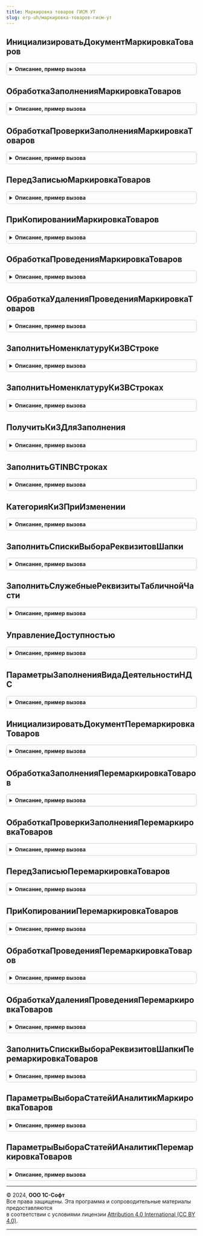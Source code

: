 ```yaml
---
title: Маркировка товаров ГИСМ УТ
slug: erp-uh/маркировка-товаров-гисм-ут
---
```



## ИнициализироватьДокументМаркировкаТоваров
<details style="margin: 1em 0; padding: 0.5em; border: 1px solid #ccc; border-radius: 6px;">

<summary style="font-weight: bold; cursor: pointer;">Описание, пример вызова</summary>

```bsl

// Инициализировать документ
//
// Параметры:
//  ДокументОбъект	 - ДокументОбъект.* - обрабатываемый документ.
//  ДанныеЗаполнения - Структура - данные заполнения.
//
Процедура ИнициализироватьДокументМаркировкаТоваров(ДокументОбъект, ДанныеЗаполнения = Неопределено) Экспорт
```

Пример вызова
```bsl
МаркировкаТоваровГИСМУТ.ИнициализироватьДокументМаркировкаТоваров(ДокументОбъект, ДанныеЗаполнения);
```
</details>

## ОбработкаЗаполненияМаркировкаТоваров
<details style="margin: 1em 0; padding: 0.5em; border: 1px solid #ccc; border-radius: 6px;">

<summary style="font-weight: bold; cursor: pointer;">Описание, пример вызова</summary>

```bsl

// Обработка заполнения маркировка товаров
//
// Параметры:
//  ДанныеЗаполнения	 - Структура - данные заполнения.
//  СтандартнаяОбработка - Булево - стандартная обработка.
//  ДокументОбъект	 - ДокументОбъект.* - обрабатываемый документ.
//
Процедура ОбработкаЗаполненияМаркировкаТоваров(ДанныеЗаполнения, СтандартнаяОбработка, ДокументОбъект) Экспорт
```

Пример вызова
```bsl
МаркировкаТоваровГИСМУТ.ОбработкаЗаполненияМаркировкаТоваров(ДанныеЗаполнения, СтандартнаяОбработка, ДокументОбъект) 
```
</details>

## ОбработкаПроверкиЗаполненияМаркировкаТоваров
<details style="margin: 1em 0; padding: 0.5em; border: 1px solid #ccc; border-radius: 6px;">

<summary style="font-weight: bold; cursor: pointer;">Описание, пример вызова</summary>

```bsl

// Обработка проверки заполнения маркировка товаров
//
// Параметры:
//  Отказ							 - Булево - Отказ.
//  ПроверяемыеРеквизиты			 - Массив - массив проверяемых реквизитов.
//  МассивНепроверяемыхРеквизитов	 - Массив - массив непроверяемых реквизитов.
//  ДокументОбъект	 				 - ДокументОбъект.* - обрабатываемый документ.
//
Процедура ОбработкаПроверкиЗаполненияМаркировкаТоваров(Отказ, ПроверяемыеРеквизиты, МассивНепроверяемыхРеквизитов, ДокументОбъект) Экспорт
```

Пример вызова
```bsl
МаркировкаТоваровГИСМУТ.ОбработкаПроверкиЗаполненияМаркировкаТоваров(Отказ, ПроверяемыеРеквизиты, МассивНепроверяемыхРеквизитов, ДокументОбъект) 
```
</details>

## ПередЗаписьюМаркировкаТоваров
<details style="margin: 1em 0; padding: 0.5em; border: 1px solid #ccc; border-radius: 6px;">

<summary style="font-weight: bold; cursor: pointer;">Описание, пример вызова</summary>

```bsl

// Перед записью маркировка товаров
//
// Параметры:
//  Отказ							 - Булево - Отказ.
//  РежимЗаписи						 - РежимЗаписи - Режим записи документа.
//  РежимПроведения	 				 - РежимПроведения - Режим проведения документа.
//  ДокументОбъект	 				 - ДокументОбъект.* - обрабатываемый документ.
//
Процедура ПередЗаписьюМаркировкаТоваров(Отказ, РежимЗаписи, РежимПроведения, ДокументОбъект) Экспорт
```

Пример вызова
```bsl
МаркировкаТоваровГИСМУТ.ПередЗаписьюМаркировкаТоваров(Отказ, РежимЗаписи, РежимПроведения, ДокументОбъект) 
```
</details>

## ПриКопированииМаркировкаТоваров
<details style="margin: 1em 0; padding: 0.5em; border: 1px solid #ccc; border-radius: 6px;">

<summary style="font-weight: bold; cursor: pointer;">Описание, пример вызова</summary>

```bsl

// При копировании документа маркировка товаров.
//
// Параметры:
//  ОбъектКопирования - см. описание параметра в синтаксис-помощнике к обработчику "ПриКопировании".
//  ДокументОбъект    - ДокументОбъект.МаркировкаТоваров - обрабатываемый документ.
//
Процедура ПриКопированииМаркировкаТоваров(ОбъектКопирования, ДокументОбъект) Экспорт
```

Пример вызова
```bsl
МаркировкаТоваровГИСМУТ.ПриКопированииМаркировкаТоваров(ОбъектКопирования, ДокументОбъект) 
```
</details>

## ОбработкаПроведенияМаркировкаТоваров
<details style="margin: 1em 0; padding: 0.5em; border: 1px solid #ccc; border-radius: 6px;">

<summary style="font-weight: bold; cursor: pointer;">Описание, пример вызова</summary>

```bsl

// Процедура - Обработка проведения маркировка товаров
//
// Параметры:
//  Отказ			 - Булево - Отказ.
//  РежимПроведения	 				 - РежимПроведения - Режим проведения документа.
//  ДокументОбъект	 				 - ДокументОбъект.* - обрабатываемый документ.
//
Процедура ОбработкаПроведенияМаркировкаТоваров(Отказ, РежимПроведения, ДокументОбъект) Экспорт
```

Пример вызова
```bsl
МаркировкаТоваровГИСМУТ.ОбработкаПроведенияМаркировкаТоваров(Отказ, РежимПроведения, ДокументОбъект) 
```
</details>

## ОбработкаУдаленияПроведенияМаркировкаТоваров
<details style="margin: 1em 0; padding: 0.5em; border: 1px solid #ccc; border-radius: 6px;">

<summary style="font-weight: bold; cursor: pointer;">Описание, пример вызова</summary>

```bsl

// Обработка удаления проведения маркировка товаров
//
// Параметры:
//  Отказ			 - Булево - Отказ.
//  ДокументОбъект	 - ДокументОбъект.* - обрабатываемый документ.
//
Процедура ОбработкаУдаленияПроведенияМаркировкаТоваров(Отказ, ДокументОбъект) Экспорт
```

Пример вызова
```bsl
МаркировкаТоваровГИСМУТ.ОбработкаУдаленияПроведенияМаркировкаТоваров(Отказ, ДокументОбъект) 
```
</details>

## ЗаполнитьНоменклатуруКиЗВСтроке
<details style="margin: 1em 0; padding: 0.5em; border: 1px solid #ccc; border-radius: 6px;">

<summary style="font-weight: bold; cursor: pointer;">Описание, пример вызова</summary>

```bsl

// Заполняет номенклатуру КиЗ в строке документа
//
// Параметры:
//  ТекущаяСтрока				 - ТекущаяСтрока - текущая строка таблицы Товары/
//  СписокНоменклатураКиЗ		 - СписокЗначений - список номенклатуры КиЗ, подходящих под выбранную категорию КиЗ в документе.
//  КиЗГИСМСИндивидуализацией	 - Булево - Признак получения КиЗ по GTIN или без GTIN.
//
Процедура ЗаполнитьНоменклатуруКиЗВСтроке(ТекущаяСтрока, СписокНоменклатураКиЗ, КиЗГИСМСИндивидуализацией) Экспорт
```

Пример вызова
```bsl
МаркировкаТоваровГИСМУТ.ЗаполнитьНоменклатуруКиЗВСтроке(ТекущаяСтрока, СписокНоменклатураКиЗ, КиЗГИСМСИндивидуализацией) 
```
</details>

## ЗаполнитьНоменклатуруКиЗВСтроках
<details style="margin: 1em 0; padding: 0.5em; border: 1px solid #ccc; border-radius: 6px;">

<summary style="font-weight: bold; cursor: pointer;">Описание, пример вызова</summary>

```bsl

// Заполняет номенклатуру КиЗ в строках документа
//
// Параметры:
//  Объект				 		 - ДокументОбъект.* - текущая строка таблицы Товары.
//  СписокНоменклатураКиЗ		 - СписокЗначений - список номенклатуры КиЗ, подходящих под выбранную категорию КиЗ в документе.
//  ЗаполнятьСерии				 - Булево - Признак заполнения серий в ТЧ Серии.
//
Процедура ЗаполнитьНоменклатуруКиЗВСтроках(ДокументОбъект, СписокНоменклатураКиЗ, ЗаполнятьСерии = Истина) Экспорт
```

Пример вызова
```bsl
МаркировкаТоваровГИСМУТ.ЗаполнитьНоменклатуруКиЗВСтроках(ДокументОбъект, СписокНоменклатураКиЗ, ЗаполнятьСерии);
```
</details>

## ПолучитьКиЗДляЗаполнения
<details style="margin: 1em 0; padding: 0.5em; border: 1px solid #ccc; border-radius: 6px;">

<summary style="font-weight: bold; cursor: pointer;">Описание, пример вызова</summary>

```bsl

// Заполняет список КиЗ, подходящих для заполнения документ по выбранным категориям КиЗ.
//
// Параметры:
//  Объект				 		 - ДокументОбъект.* - текущая строка таблицы Товары.
//  СписокНоменклатураКиЗ		 - СписокЗначений - список номенклатуры КиЗ, подходящих под выбранную категорию КиЗ в документе.
//
Процедура ПолучитьКиЗДляЗаполнения(ДокументОбъект, СписокНоменклатураКиЗ) Экспорт
```

Пример вызова
```bsl
МаркировкаТоваровГИСМУТ.ПолучитьКиЗДляЗаполнения(ДокументОбъект, СписокНоменклатураКиЗ) 
```
</details>

## ЗаполнитьGTINВСтроках
<details style="margin: 1em 0; padding: 0.5em; border: 1px solid #ccc; border-radius: 6px;">

<summary style="font-weight: bold; cursor: pointer;">Описание, пример вызова</summary>

```bsl

// Заполняет GTINВСтроках
//
// Параметры:
//  ДокументОбъект	 - ДокументОбъект. - Документ для заполнения GTIN.
//
Процедура ЗаполнитьGTINВСтроках(ДокументОбъект) Экспорт
```

Пример вызова
```bsl
МаркировкаТоваровГИСМУТ.ЗаполнитьGTINВСтроках(ДокументОбъект) 
```
</details>

## КатегорияКиЗПриИзменении
<details style="margin: 1em 0; padding: 0.5em; border: 1px solid #ccc; border-radius: 6px;">

<summary style="font-weight: bold; cursor: pointer;">Описание, пример вызова</summary>

```bsl

// Обработчик Категория КиЗ при изменении
//
// Параметры:
//  ДокументОбъект			 - ДокументОбъект.* - обрабатываемый документ.
//  СписокНоменклатураКиЗ	 - СписокЗначений - список номенклатуры КиЗ, подходящих под выбранную категорию КиЗ в документе.
//  ЗаполнятьСерии			 - Булево - Признак заполнения серий в ТЧ Серии.
//
Процедура КатегорияКиЗПриИзменении(ДокументОбъект, СписокНоменклатураКиЗ, ЗаполнятьСерии=Истина) Экспорт
```

Пример вызова
```bsl
МаркировкаТоваровГИСМУТ.КатегорияКиЗПриИзменении(ДокументОбъект, СписокНоменклатураКиЗ, ЗаполнятьСерии);
```
</details>

## ЗаполнитьСпискиВыбораРеквизитовШапки
<details style="margin: 1em 0; padding: 0.5em; border: 1px solid #ccc; border-radius: 6px;">

<summary style="font-weight: bold; cursor: pointer;">Описание, пример вызова</summary>

```bsl

// Заполняет списки выбора реквизитов шапки.
//
// Параметры:
//  Форма	 - ФормаКлиентскогоПриложения - форма документа.
//
Процедура ЗаполнитьСпискиВыбораРеквизитовШапки(Форма) Экспорт
```

Пример вызова
```bsl
МаркировкаТоваровГИСМУТ.ЗаполнитьСпискиВыбораРеквизитовШапки(Форма) 
```
</details>

## ЗаполнитьСлужебныеРеквизитыТабличнойЧасти
<details style="margin: 1em 0; padding: 0.5em; border: 1px solid #ccc; border-radius: 6px;">

<summary style="font-weight: bold; cursor: pointer;">Описание, пример вызова</summary>

```bsl

// Заполняет служебные реквизиты табличной части
//
// Параметры:
//  Товары	 - ТаблицаФормы - ТЧ Товары документа.
//
Процедура ЗаполнитьСлужебныеРеквизитыТабличнойЧасти(Товары) Экспорт
```

Пример вызова
```bsl
МаркировкаТоваровГИСМУТ.ЗаполнитьСлужебныеРеквизитыТабличнойЧасти(Товары) 
```
</details>

## УправлениеДоступностью
<details style="margin: 1em 0; padding: 0.5em; border: 1px solid #ccc; border-radius: 6px;">

<summary style="font-weight: bold; cursor: pointer;">Описание, пример вызова</summary>

```bsl

// Управляет доступностью элементов формы
//
// Параметры:
//  Форма	 - ФормаКлиентскогоПриложения - форма документа.
//
Процедура УправлениеДоступностью(Форма) Экспорт
```

Пример вызова
```bsl
МаркировкаТоваровГИСМУТ.УправлениеДоступностью(Форма) 
```
</details>

## ПараметрыЗаполненияВидаДеятельностиНДС
<details style="margin: 1em 0; padding: 0.5em; border: 1px solid #ccc; border-radius: 6px;">

<summary style="font-weight: bold; cursor: pointer;">Описание, пример вызова</summary>

```bsl

// Инициализирует параметры заполнения вида деятельности НДС
//
// Параметры:
//  Объект - ДокументОбъект.МаркировкаТоваровГИСМ,
//           ДокументОбъект.МаркировкаТоваровГИСМ,
//           ДанныеФормыСтруктура - документ, для которого необходимо получить параметры.
//
// Возвращаемое значение:
//  См. УчетНДСУПКлиентСервер.ПараметрыЗаполненияВидаДеятельностиНДС().
//
Функция ПараметрыЗаполненияВидаДеятельностиНДС(Объект) Экспорт
```

Пример вызова
```bsl
Результат = МаркировкаТоваровГИСМУТ.ПараметрыЗаполненияВидаДеятельностиНДС(Объект) 
```
</details>

## ИнициализироватьДокументПеремаркировкаТоваров
<details style="margin: 1em 0; padding: 0.5em; border: 1px solid #ccc; border-radius: 6px;">

<summary style="font-weight: bold; cursor: pointer;">Описание, пример вызова</summary>

```bsl

// Инициализировать документ
//
// Параметры:
//  ДокументОбъект	 - ДокументОбъект.* - обрабатываемый документ.
//  ДанныеЗаполнения - Структура - данные заполнения.
//
Процедура ИнициализироватьДокументПеремаркировкаТоваров(ДокументОбъект, ДанныеЗаполнения = Неопределено) Экспорт
```

Пример вызова
```bsl
МаркировкаТоваровГИСМУТ.ИнициализироватьДокументПеремаркировкаТоваров(ДокументОбъект, ДанныеЗаполнения);
```
</details>

## ОбработкаЗаполненияПеремаркировкаТоваров
<details style="margin: 1em 0; padding: 0.5em; border: 1px solid #ccc; border-radius: 6px;">

<summary style="font-weight: bold; cursor: pointer;">Описание, пример вызова</summary>

```bsl

// Обработка заполнения перемаркировка товаров
//
// Параметры:
//  ДанныеЗаполнения	 - Структура - данные заполнения.
//  СтандартнаяОбработка - Булево - стандартная обработка.
//  ДокументОбъект	 - ДокументОбъект.* - обрабатываемый документ.
//
Процедура ОбработкаЗаполненияПеремаркировкаТоваров(ДанныеЗаполнения, СтандартнаяОбработка, ДокументОбъект) Экспорт
```

Пример вызова
```bsl
МаркировкаТоваровГИСМУТ.ОбработкаЗаполненияПеремаркировкаТоваров(ДанныеЗаполнения, СтандартнаяОбработка, ДокументОбъект) 
```
</details>

## ОбработкаПроверкиЗаполненияПеремаркировкаТоваров
<details style="margin: 1em 0; padding: 0.5em; border: 1px solid #ccc; border-radius: 6px;">

<summary style="font-weight: bold; cursor: pointer;">Описание, пример вызова</summary>

```bsl

// Обработка проверки заполнения перемаркировка товаров
//
// Параметры:
//  Отказ							 - Булево - Отказ.
//  ПроверяемыеРеквизиты			 - Массив - массив проверяемых реквизитов.
//  МассивНепроверяемыхРеквизитов	 - Массив - массив непроверяемых реквизитов.
//  ДокументОбъект	 				 - ДокументОбъект.* - обрабатываемый документ.
//
Процедура ОбработкаПроверкиЗаполненияПеремаркировкаТоваров(Отказ, ПроверяемыеРеквизиты, МассивНепроверяемыхРеквизитов, ДокументОбъект) Экспорт
```

Пример вызова
```bsl
МаркировкаТоваровГИСМУТ.ОбработкаПроверкиЗаполненияПеремаркировкаТоваров(Отказ, ПроверяемыеРеквизиты, МассивНепроверяемыхРеквизитов, ДокументОбъект) 
```
</details>

## ПередЗаписьюПеремаркировкаТоваров
<details style="margin: 1em 0; padding: 0.5em; border: 1px solid #ccc; border-radius: 6px;">

<summary style="font-weight: bold; cursor: pointer;">Описание, пример вызова</summary>

```bsl

// Перед записью перемаркировка товаров
//
// Параметры:
//  Отказ							 - Булево - Отказ.
//  РежимЗаписи						 - РежимЗаписи - Режим записи документа.
//  РежимПроведения	 				 - РежимПроведения - Режим проведения документа.
//  ДокументОбъект	 				 - ДокументОбъект.* - обрабатываемый документ.
//
Процедура ПередЗаписьюПеремаркировкаТоваров(Отказ, РежимЗаписи, РежимПроведения, ДокументОбъект) Экспорт
```

Пример вызова
```bsl
МаркировкаТоваровГИСМУТ.ПередЗаписьюПеремаркировкаТоваров(Отказ, РежимЗаписи, РежимПроведения, ДокументОбъект) 
```
</details>

## ПриКопированииПеремаркировкаТоваров
<details style="margin: 1em 0; padding: 0.5em; border: 1px solid #ccc; border-radius: 6px;">

<summary style="font-weight: bold; cursor: pointer;">Описание, пример вызова</summary>

```bsl

// При копировании перемаркировка товаров
//
// Параметры:
//  ОбъектКопирования - см. описание параметра в синтаксис-помощнике к обработчику "ПриКопировании".
//  ДокументОбъект - ДокументОбъект.ПеремаркировкаТоваров - обрабатываемый документ.
//
Процедура ПриКопированииПеремаркировкаТоваров(ОбъектКопирования, ДокументОбъект) Экспорт
```

Пример вызова
```bsl
МаркировкаТоваровГИСМУТ.ПриКопированииПеремаркировкаТоваров(ОбъектКопирования, ДокументОбъект) 
```
</details>

## ОбработкаПроведенияПеремаркировкаТоваров
<details style="margin: 1em 0; padding: 0.5em; border: 1px solid #ccc; border-radius: 6px;">

<summary style="font-weight: bold; cursor: pointer;">Описание, пример вызова</summary>

```bsl

// Обработка проведения перемаркировка товаров
//
// Параметры:
//  Отказ			 - Булево - Отказ.
//  РежимПроведения	 				 - РежимПроведения - Режим проведения документа.
//  ДокументОбъект	 				 - ДокументОбъект.* - обрабатываемый документ.
//
Процедура ОбработкаПроведенияПеремаркировкаТоваров(Отказ, РежимПроведения, ДокументОбъект) Экспорт
```

Пример вызова
```bsl
МаркировкаТоваровГИСМУТ.ОбработкаПроведенияПеремаркировкаТоваров(Отказ, РежимПроведения, ДокументОбъект) 
```
</details>

## ОбработкаУдаленияПроведенияПеремаркировкаТоваров
<details style="margin: 1em 0; padding: 0.5em; border: 1px solid #ccc; border-radius: 6px;">

<summary style="font-weight: bold; cursor: pointer;">Описание, пример вызова</summary>

```bsl

// Обработка удаления проведения перемаркировка товаров
//
// Параметры:
//  Отказ			 - Булево - Отказ.
//  ДокументОбъект	 - ДокументОбъект.* - обрабатываемый документ.
//
Процедура ОбработкаУдаленияПроведенияПеремаркировкаТоваров(Отказ, ДокументОбъект) Экспорт
```

Пример вызова
```bsl
МаркировкаТоваровГИСМУТ.ОбработкаУдаленияПроведенияПеремаркировкаТоваров(Отказ, ДокументОбъект) 
```
</details>

## ЗаполнитьСпискиВыбораРеквизитовШапкиПеремаркировкаТоваров
<details style="margin: 1em 0; padding: 0.5em; border: 1px solid #ccc; border-radius: 6px;">

<summary style="font-weight: bold; cursor: pointer;">Описание, пример вызова</summary>

```bsl

// Заполняет списки выбора реквизитов шапки.
//
// Параметры:
//  Форма	 - ФормаКлиентскогоПриложения - форма документа.
//
Процедура ЗаполнитьСпискиВыбораРеквизитовШапкиПеремаркировкаТоваров(Форма) Экспорт
```

Пример вызова
```bsl
МаркировкаТоваровГИСМУТ.ЗаполнитьСпискиВыбораРеквизитовШапкиПеремаркировкаТоваров(Форма) 
```
</details>

## ПараметрыВыбораСтатейИАналитикМаркировкаТоваров
<details style="margin: 1em 0; padding: 0.5em; border: 1px solid #ccc; border-radius: 6px;">

<summary style="font-weight: bold; cursor: pointer;">Описание, пример вызова</summary>

```bsl

// Возвращает параметры выбора статей и аналитик.
//
// Возвращаемое значение:
//  Структура - Параметры выбора статей и аналитик (См. ДоходыИРасходыСервер.ПараметрыВыбораСтатьиИАналитики).
//
Функция ПараметрыВыбораСтатейИАналитикМаркировкаТоваров(ОперацияМаркировки) Экспорт
```

Пример вызова
```bsl
Результат = МаркировкаТоваровГИСМУТ.ПараметрыВыбораСтатейИАналитикМаркировкаТоваров(ОперацияМаркировки) 
```
</details>

## ПараметрыВыбораСтатейИАналитикПеремаркировкаТоваров
<details style="margin: 1em 0; padding: 0.5em; border: 1px solid #ccc; border-radius: 6px;">

<summary style="font-weight: bold; cursor: pointer;">Описание, пример вызова</summary>

```bsl

// Возвращает параметры выбора статей и аналитик.
//
// Возвращаемое значение:
//  Структура - Параметры выбора статей и аналитик (См. ДоходыИРасходыСервер.ПараметрыВыбораСтатьиИАналитики).
//
Функция ПараметрыВыбораСтатейИАналитикПеремаркировкаТоваров() Экспорт
```

Пример вызова
```bsl
Результат = МаркировкаТоваровГИСМУТ.ПараметрыВыбораСтатейИАналитикПеремаркировкаТоваров() 
```
</details>

---

© 2024, **ООО 1С-Софт**  
Все права защищены. Эта программа и сопроводительные материалы предоставляются  
в соответствии с условиями лицензии [Attribution 4.0 International (CC BY 4.0)](https://creativecommons.org/licenses/by/4.0/legalcode).

---
